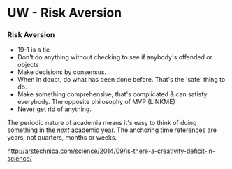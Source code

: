 # UW - Risk Aversion


### Risk Aversion

* 19-1 is a tie
* Don't do anything without checking to see if anybody's offended or objects
* Make decisions by consensus. 
* When in doubt, do what has been done before. That's the 'safe' thing to do.
* Make something comprehensive, that's complicated & can satisfy everybody. The opposite philosophy of MVP (LINKME)
* Never get rid of anything. 

The periodic nature of academia means it's easy to think of doing something in the *next* academic year. The anchoring time references are years, not quarters, months or weeks.


http://arstechnica.com/science/2014/09/is-there-a-creativity-deficit-in-science/
